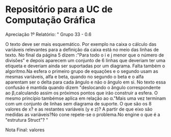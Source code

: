 # Repositório para a UC de Computação Gráfica

Apreciação 1º Relatório:
" Grupo 33 - 0.6 

O texto deve ser mais esquemático. Por exemplo na caixa o cálculo das variáveis relevantes para a definição da caixa está no meio das linhas de texto. No final da página 5 dizem :"Para todo o i e j menor que o número de divisões" e depois aparecem um conjunto de 6 linhas que deveriam ter uma etiqueta e deveriam ainda ser suportadas por um diagrama. Falta também o algoritmo.Na esfera o primeiro grupo de equações e o segundo usam as mesmas variáveis, alfa e beta, quando no segundo o beta e o alfa aparentam ser o delta para cada ângulo e não o ângulo em si. No texto essa confusão é mantida quando dizem "deslocando o ângulo correspondente ao β,calculando assim os próximos pontos que irão construir a esfera. O mesmo princípio tambémse aplica em relação ao α."Mais uma vez terminam com um conjunto de linhas sem diagrama de suporte. O que são os 8 valores de x? e as restantes variáveis (y e z)? A partir de que eixo são medidas as variáveis?No cone repete-se o problema.No engine o que é a "estrutura Struct"?    "



Nota Final: valores
